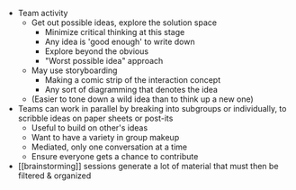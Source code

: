 - Team activity
	- Get out possible ideas, explore the solution space
		- Minimize critical thinking at this stage
		- Any idea is 'good enough' to write down
		- Explore beyond the obvious
		- "Worst possible idea" approach
	- May use storyboarding
		- Making a comic strip of the interaction concept
		- Any sort of diagramming that denotes the idea
	- (Easier to tone down a wild idea than to think up a new one)
- Teams can work in parallel by breaking into subgroups or individually, to scribble ideas on paper sheets or post-its
	- Useful to build on other's ideas
	- Want to have a variety in group makeup
	- Mediated, only one conversation at a time
	- Ensure everyone gets a chance to contribute
- [[brainstorming]] sessions generate a lot of material that must then be filtered & organized